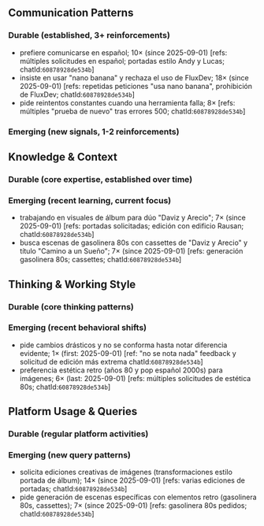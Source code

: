 ## Communication Patterns
### Durable (established, 3+ reinforcements)
- prefiere comunicarse en español; 10× (since 2025-09-01) [refs: múltiples solicitudes en español; portadas estilo Andy y Lucas; chatId:`60878928de534b`]
- insiste en usar "nano banana" y rechaza el uso de FluxDev; 18× (since 2025-09-01) [refs: repetidas peticiones "usa nano banana", prohibición de FluxDev; chatId:`60878928de534b`]
- pide reintentos constantes cuando una herramienta falla; 8× [refs: múltiples "prueba de nuevo" tras errores 500; chatId:`60878928de534b`]

### Emerging (new signals, 1-2 reinforcements)

## Knowledge & Context
### Durable (core expertise, established over time)

### Emerging (recent learning, current focus)
- trabajando en visuales de álbum para dúo "Daviz y Arecio"; 7× (since 2025-09-01) [refs: portadas solicitadas; edición con edificio Rausan; chatId:`60878928de534b`]
- busca escenas de gasolinera 80s con cassettes de "Daviz y Arecio" y título "Camino a un Sueño"; 7× (since 2025-09-01) [refs: generación gasolinera 80s; cassettes; chatId:`60878928de534b`]

## Thinking & Working Style
### Durable (core thinking patterns)

### Emerging (recent behavioral shifts)
- pide cambios drásticos y no se conforma hasta notar diferencia evidente; 1× (first: 2025-09-01) [ref: "no se nota nada" feedback y solicitud de edición más extrema chatId:`60878928de534b`]
- preferencia estética retro (años 80 y pop español 2000s) para imágenes; 6× (last: 2025-09-01) [refs: múltiples solicitudes de estética 80s; chatId:`60878928de534b`]

## Platform Usage & Queries
### Durable (regular platform activities)

### Emerging (new query patterns)
- solicita ediciones creativas de imágenes (transformaciones estilo portada de álbum); 14× (since 2025-09-01) [refs: varias ediciones de portadas; chatId:`60878928de534b`]
- pide generación de escenas específicas con elementos retro (gasolinera 80s, cassettes); 7× (since 2025-09-01) [refs: gasolinera 80s pedidos; chatId:`60878928de534b`]